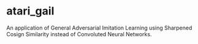 # atari_gail
An application of General Adversarial Imitation Learning using Sharpened Cosign Similarity instead of Convoluted Neural Networks.
